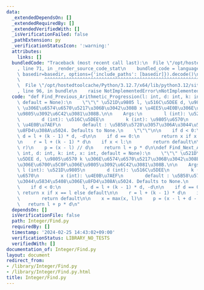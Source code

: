 ```yaml
---
data:
  _extendedDependsOn: []
  _extendedRequiredBy: []
  _extendedVerifiedWith: []
  _isVerificationFailed: false
  _pathExtension: py
  _verificationStatusIcon: ':warning:'
  attributes:
    links: []
  bundledCode: "Traceback (most recent call last):\n  File \"/opt/hostedtoolcache/Python/3.12.7/x64/lib/python3.12/site-packages/onlinejudge_verify/documentation/build.py\"\
    , line 71, in _render_source_code_stat\n    bundled_code = language.bundle(stat.path,\
    \ basedir=basedir, options={'include_paths': [basedir]}).decode()\n          \
    \         ^^^^^^^^^^^^^^^^^^^^^^^^^^^^^^^^^^^^^^^^^^^^^^^^^^^^^^^^^^^^^^^^^^^^^^^^^^^^^^^^^\n\
    \  File \"/opt/hostedtoolcache/Python/3.12.7/x64/lib/python3.12/site-packages/onlinejudge_verify/languages/python.py\"\
    , line 96, in bundle\n    raise NotImplementedError\nNotImplementedError\n"
  code: "def Find_Previous_Arithmetic_Progression(l: int, d: int, k: int, x: int,\
    \ default = None):\n    \"\"\" \u521D\u9805 l, \u516C\u5DEE d, \u9805\u6570 k\
    \ \u306E\u6574\u6570\u5217\u306B\u3042\u308B x \u4EE5\u4E0B\u306E\u6700\u5927\u306E\
    \u9805\u3092\u6C42\u3081\u308B.\n\n    Args:\n        l (int): \u521D\u9805\n\
    \        d (int): \u516C\u5DEE\n        k (int): \u9805\u6570\n        x (int):\
    \ \u4E0B\u7AEF\n        default : \u5B58\u5728\u3057\u306A\u3044\u5834\u5408\u306E\
    \u8FD4\u308A\u5024. Defaults to None.\n    \"\"\"\n\n    if d < 0:\n        l,\
    \ d = l + (k - 1) * d, -d\n\n    if d == 0:\n        return x if x == l else default\n\
    \n    r = l + (k - 1) * d\n    if x < l:\n        return default\n\n    x = min(x,\
    \ r)\n    p = (x - l) // d\n    return l + p * d\n\ndef Find_Next_Arithmetic_Progression(l:\
    \ int, d: int, k: int, x: int, default = None):\n    \"\"\" \u521D\u9805 l, \u516C\
    \u5DEE d, \u9805\u6570 k \u306E\u6574\u6570\u5217\u306B\u3042\u308B x \u4EE5\u4E0A\
    \u306E\u6700\u5C0F\u306E\u9805\u3092\u6C42\u3081\u308B.\n\n    Args:\n       \
    \ l (int): \u521D\u9805\n        d (int): \u516C\u5DEE\n        k (int): \u9805\
    \u6570\n        x (int): \u4E0B\u7AEF\n        default : \u5B58\u5728\u3057\u306A\
    \u3044\u5834\u5408\u306E\u8FD4\u308A\u5024. Defaults to None.\n    \"\"\"\n\n\
    \    if d < 0:\n        l, d = l + (k - 1) * d, -d\n\n    if d == 0:\n       \
    \ return x if x == l else default\n\n    r = l + (k - 1) * d\n    if r < x:\n\
    \        return default\n\n    x = max(x, l)\n    p = (x - l + d - 1) // d\n \
    \   return l + p * d\n"
  dependsOn: []
  isVerificationFile: false
  path: Integer/Find.py
  requiredBy: []
  timestamp: '2024-02-25 14:43:02+09:00'
  verificationStatus: LIBRARY_NO_TESTS
  verifiedWith: []
documentation_of: Integer/Find.py
layout: document
redirect_from:
- /library/Integer/Find.py
- /library/Integer/Find.py.html
title: Integer/Find.py
---
```

